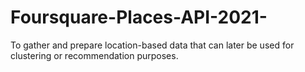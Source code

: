 # Foursquare-Places-API-2021-
To gather and prepare location-based data that can later be used for clustering or recommendation purposes.
